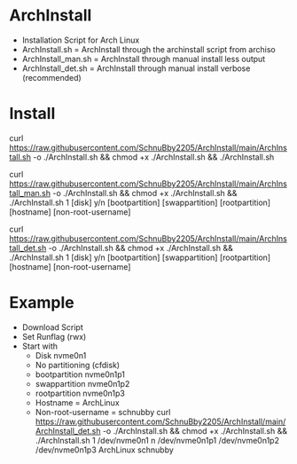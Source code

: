 # ArchInstall
-  Installation Script for Arch Linux
-  ArchInstall.sh = ArchInstall through the archinstall script from archiso
-  ArchInstall_man.sh = ArchInstall through manual install less output
-  ArchInstall_det.sh = ArchInstall through manual install verbose (recommended)

# Install
curl https://raw.githubusercontent.com/SchnuBby2205/ArchInstall/main/ArchInstall.sh -o ./ArchInstall.sh && chmod +x ./ArchInstall.sh && ./ArchInstall.sh

curl https://raw.githubusercontent.com/SchnuBby2205/ArchInstall/main/ArchInstall_man.sh -o ./ArchInstall.sh && chmod +x ./ArchInstall.sh && ./ArchInstall.sh 1 [disk] y/n [bootpartition] [swappartition] [rootpartition] [hostname] [non-root-username]

curl https://raw.githubusercontent.com/SchnuBby2205/ArchInstall/main/ArchInstall_det.sh -o ./ArchInstall.sh && chmod +x ./ArchInstall.sh && ./ArchInstall.sh 1 [disk] y/n [bootpartition] [swappartition] [rootpartition] [hostname] [non-root-username]

# Example
- Download Script
- Set Runflag (rwx) 
- Start with
  - Disk nvme0n1
  - No partitioning (cfdisk)
  - bootpartition nvme0n1p1
  - swappartition nvme0n1p2
  - rootpartition nvme0n1p3
  - Hostname = ArchLinux
  - Non-root-username = schnubby
curl https://raw.githubusercontent.com/SchnuBby2205/ArchInstall/main/ArchInstall_det.sh -o ./ArchInstall.sh && chmod +x ./ArchInstall.sh && ./ArchInstall.sh 1 /dev/nvme0n1 n /dev/nvme0n1p1 /dev/nvme0n1p2 /dev/nvme0n1p3 ArchLinux schnubby
